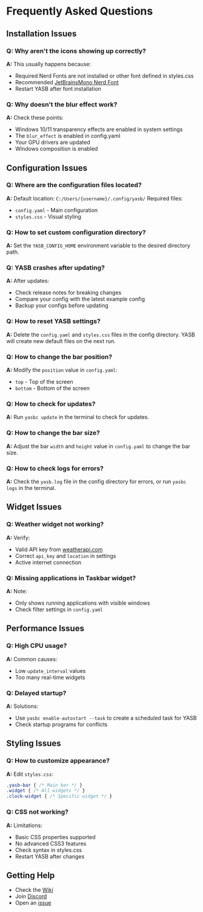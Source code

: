 # Frequently Asked Questions

## Installation Issues

### Q: Why aren't the icons showing up correctly?
**A:** This usually happens because:
- Required Nerd Fonts are not installed or other font defined in styles.css
- Recommended [JetBrainsMono Nerd Font](https://github.com/ryanoasis/nerd-fonts/releases/latest/download/JetBrainsMono.zip)
- Restart YASB after font installation

### Q: Why doesn't the blur effect work?
**A:** Check these points:
- Windows 10/11 transparency effects are enabled in system settings
- The `blur_effect` is enabled in config.yaml
- Your GPU drivers are updated
- Windows composition is enabled

## Configuration Issues

### Q: Where are the configuration files located?
**A:** Default location: `C:/Users/{username}/.config/yasb/`
Required files:
- `config.yaml` - Main configuration
- `styles.css` - Visual styling

### Q: How to set custom configuration directory?
**A:** Set the `YASB_CONFIG_HOME` environment variable to the desired directory path.

### Q: YASB crashes after updating?
**A:** After updates:
- Check release notes for breaking changes
- Compare your config with the latest example config
- Backup your configs before updating

### Q: How to reset YASB settings?
**A:** Delete the `config.yaml` and `styles.css` files in the config directory. YASB will create new default files on the next run.

### Q: How to change the bar position?
**A:** Modify the `position` value in `config.yaml`:
- `top` - Top of the screen
- `bottom` - Bottom of the screen

### Q: How to check for updates?
**A:** Run `yasbc update` in the terminal to check for updates.

### Q: How to change the bar size?
**A:** Adjust the bar `width` and `height` value in `config.yaml` to change the bar size.

### Q: How to check logs for errors?
**A:** Check the `yasb.log` file in the config directory for errors, or run `yasbc logs` in the terminal.


## Widget Issues

### Q: Weather widget not working?
**A:** Verify:
- Valid API key from [weatherapi.com](https://www.weatherapi.com)
- Correct `api_key` and `location` in settings
- Active internet connection

### Q: Missing applications in Taskbar widget?
**A:** Note:
- Only shows running applications with visible windows
- Check filter settings in `config.yaml`

## Performance Issues

### Q: High CPU usage?
**A:** Common causes:
- Low `update_interval` values
- Too many real-time widgets

### Q: Delayed startup?
**A:** Solutions:
- Use `yasbc enable-autostart --task` to create a scheduled task for YASB
- Check startup programs for conflicts

## Styling Issues

### Q: How to customize appearance?
**A:** Edit `styles.css`:
```css
.yasb-bar { /* Main bar */ }
.widget { /* All widgets */ }
.clock-widget { /* Specific widget */ }
```

### Q: CSS not working?
**A:** Limitations:
- Basic CSS properties supported
- No advanced CSS3 features
- Check syntax in styles.css
- Restart YASB after changes


## Getting Help

- Check the [Wiki](https://github.com/amnweb/yasb/wiki)
- Join [Discord](https://discord.gg/qkeunvBFgX)
- Open an [issue](https://github.com/amnweb/yasb/issues)